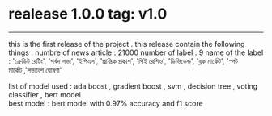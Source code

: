 # realease 1.0.0  tag: v1.0
-----------------

this is the first release of the project . this release contain the following things :
numbre of news article : 21000
number of label : 9 
name of the label : 'ক্রেডিট রেটিং', 'পর্ষদ সভা', 'ইপিএস', 'প্রান্তিক প্রকাশ', 'পিই রেশিও', 'ডিভিডেন্ড', 'ব্লক মার্কেট', 'স্পট মার্কেট','লভ্যাংশ ঘোষণা'

list of model used : ada boost , gradient boost , svm , decision tree , voting classifier , bert model  
best model : bert model with 0.97% accuracy and f1 score







